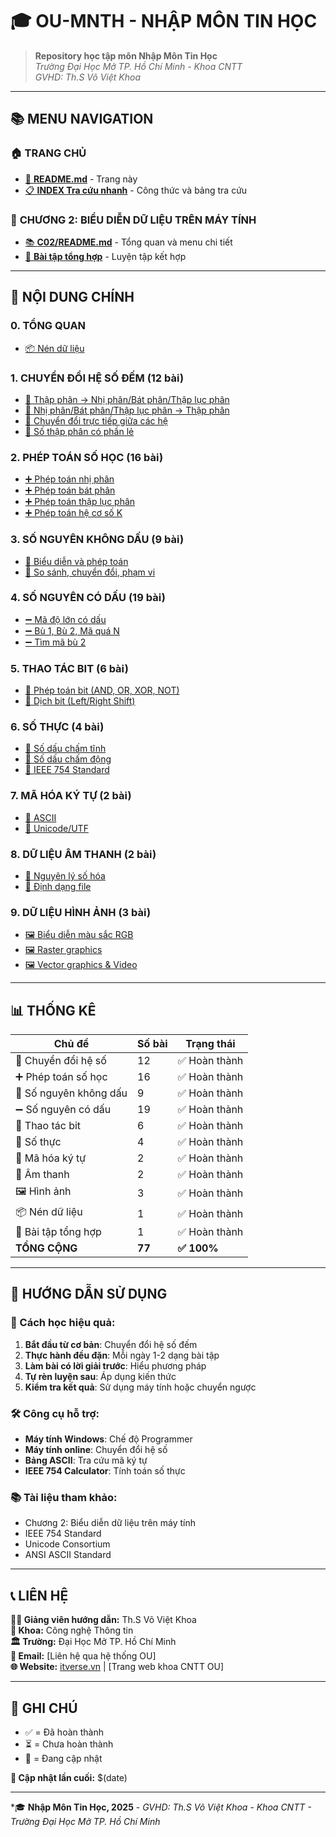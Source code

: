 # 🎓 **OU-MNTH - NHẬP MÔN TIN HỌC**

> **Repository học tập môn Nhập Môn Tin Học**  
> *Trường Đại Học Mở TP. Hồ Chí Minh - Khoa CNTT*  
> *GVHD: Th.S Võ Việt Khoa*

---

## 📚 **MENU NAVIGATION**

### 🏠 **TRANG CHỦ**
- [📖 **README.md**](README.md) - Trang này
- [📋 **INDEX Tra cứu nhanh**](C02/INDEX_TraCuuNhanh.md) - Công thức và bảng tra cứu

### 📁 **CHƯƠNG 2: BIỂU DIỄN DỮ LIỆU TRÊN MÁY TÍNH**
- [📚 **C02/README.md**](C02/README.md) - Tổng quan và menu chi tiết
- [🎯 **Bài tập tổng hợp**](C02/10.1.1_BaiTapTongHop.md) - Luyện tập kết hợp

---

## 🎯 **NỘI DUNG CHÍNH**

### **0. TỔNG QUAN**
- [📦 Nén dữ liệu](C02/0.1.1_NenDuLieu_DataCompression.md)

### **1. CHUYỂN ĐỔI HỆ SỐ ĐẾM** (12 bài)
- [🔢 Thập phân → Nhị phân/Bát phân/Thập lục phân](C02/1.1.1_ThapPhan_Sang_NhiPhan.md)
- [🔢 Nhị phân/Bát phân/Thập lục phân → Thập phân](C02/1.2.1_NhiPhan_Sang_ThapPhan.md)
- [🔢 Chuyển đổi trực tiếp giữa các hệ](C02/1.3.1_NhiPhan_BatPhan_ChuyenDoi.md)
- [🔢 Số thập phân có phần lẻ](C02/1.4.1_ThapPhan_CoLe_Sang_NhiPhan.md)

### **2. PHÉP TOÁN SỐ HỌC** (16 bài)
- [➕ Phép toán nhị phân](C02/2.1.1_PhepCong_NhiPhan.md)
- [➕ Phép toán bát phân](C02/2.1.5_PhepTru_BatPhan.md)
- [➕ Phép toán thập lục phân](C02/2.2.1_PhepCong_BatPhan.md)
- [➕ Phép toán hệ cơ số K](C02/2.3.1_PhepCong_HeCoSoK.md)

### **3. SỐ NGUYÊN KHÔNG DẤU** (9 bài)
- [🔢 Biểu diễn và phép toán](C02/3.1.1_BieuDien_SoNguyen_KhongDau.md)
- [🔢 So sánh, chuyển đổi, phạm vi](C02/3.1.6_SoSanh_SoNguyen_KhongDau.md)

### **4. SỐ NGUYÊN CÓ DẤU** (19 bài)
- [➖ Mã độ lớn có dấu](C02/4.1.1_BieuDien_SoNguyen_CoDau.md)
- [➖ Bù 1, Bù 2, Mã quá N](C02/4.2.1_BieuDien_SoNguyen_CoDau_Bu1.md)
- [➖ Tìm mã bù 2](C02/4.3.1_TimMaBu2.md)

### **5. THAO TÁC BIT** (6 bài)
- [🔧 Phép toán bit (AND, OR, XOR, NOT)](C02/5.1.1_PhepToan_Bit_AND.md)
- [🔧 Dịch bit (Left/Right Shift)](C02/5.2.1_DichBit_LeftShift.md)

### **6. SỐ THỰC** (4 bài)
- [🔢 Số dấu chấm tĩnh](C02/6.1.1_SoDauChamTinh_FixedPoint.md)
- [🔢 Số dấu chấm động](C02/6.2.1_SoDauChamDong_FloatingPoint.md)
- [🔢 IEEE 754 Standard](C02/6.3.1_IEEE754_Single_Precision.md)

### **7. MÃ HÓA KÝ TỰ** (2 bài)
- [📝 ASCII](C02/7.1.1_MaHoa_ASCII.md)
- [📝 Unicode/UTF](C02/7.2.1_Unicode_UTF.md)

### **8. DỮ LIỆU ÂM THANH** (2 bài)
- [🎵 Nguyên lý số hóa](C02/8.1.1_NguyenLySoHoaAmThanh.md)
- [🎵 Định dạng file](C02/8.2.1_DinhDangFileAmThanh.md)

### **9. DỮ LIỆU HÌNH ẢNH** (3 bài)
- [🖼️ Biểu diễn màu sắc RGB](C02/9.1.1_BieuDienMauSac_RGB.md)
- [🖼️ Raster graphics](C02/9.2.1_DinhDangHinhAnh_Raster.md)
- [🖼️ Vector graphics & Video](C02/9.3.1_VectorGraphics_Video.md)

---

## 📊 **THỐNG KÊ**

| **Chủ đề** | **Số bài** | **Trạng thái** |
|------------|------------|----------------|
| 🔢 Chuyển đổi hệ số | 12 | ✅ Hoàn thành |
| ➕ Phép toán số học | 16 | ✅ Hoàn thành |
| 🔢 Số nguyên không dấu | 9 | ✅ Hoàn thành |
| ➖ Số nguyên có dấu | 19 | ✅ Hoàn thành |
| 🔧 Thao tác bit | 6 | ✅ Hoàn thành |
| 🔢 Số thực | 4 | ✅ Hoàn thành |
| 📝 Mã hóa ký tự | 2 | ✅ Hoàn thành |
| 🎵 Âm thanh | 2 | ✅ Hoàn thành |
| 🖼️ Hình ảnh | 3 | ✅ Hoàn thành |
| 📦 Nén dữ liệu | 1 | ✅ Hoàn thành |
| 🎯 Bài tập tổng hợp | 1 | ✅ Hoàn thành |
| **TỔNG CỘNG** | **77** | **✅ 100%** |

---

## 🚀 **HƯỚNG DẪN SỬ DỤNG**

### **📖 Cách học hiệu quả:**
1. **Bắt đầu từ cơ bản**: Chuyển đổi hệ số đếm
2. **Thực hành đều đặn**: Mỗi ngày 1-2 dạng bài tập  
3. **Làm bài có lời giải trước**: Hiểu phương pháp
4. **Tự rèn luyện sau**: Áp dụng kiến thức
5. **Kiểm tra kết quả**: Sử dụng máy tính hoặc chuyển ngược

### **🛠️ Công cụ hỗ trợ:**
- **Máy tính Windows**: Chế độ Programmer
- **Máy tính online**: Chuyển đổi hệ số
- **Bảng ASCII**: Tra cứu mã ký tự
- **IEEE 754 Calculator**: Tính toán số thực

### **📚 Tài liệu tham khảo:**
- Chương 2: Biểu diễn dữ liệu trên máy tính
- IEEE 754 Standard
- Unicode Consortium
- ANSI ASCII Standard

---

## 📞 **LIÊN HỆ**

**👨‍🏫 Giảng viên hướng dẫn:** Th.S Võ Việt Khoa  
**🏫 Khoa:** Công nghệ Thông tin  
**🏛️ Trường:** Đại Học Mở TP. Hồ Chí Minh  
**📧 Email:** [Liên hệ qua hệ thống OU]  
**🌐 Website:** [itverse.vn](https://itverse.vn) | [Trang web khoa CNTT OU]

---

## 📝 **GHI CHÚ**

- ✅ = Đã hoàn thành
- ⏳ = Chưa hoàn thành  
- 🔄 = Đang cập nhật

**📅 Cập nhật lần cuối:** $(date)

---

*🎓 **Nhập Môn Tin Học, 2025** - *GVHD: Th.S Võ Việt Khoa* - *Khoa CNTT - Trường Đại Học Mở TP. Hồ Chí Minh*
